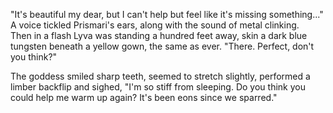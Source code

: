"It's beautiful my dear, but I can't help but feel like it's missing something..." A voice tickled Prismari's ears, along with the sound of metal clinking.    
Then in a flash Lyva was standing a hundred feet away, skin a dark blue tungsten beneath a yellow gown, the same as ever. "There. Perfect, don't you think?"    

The goddess smiled sharp teeth, seemed to stretch slightly, performed a limber backflip and sighed, "I'm so stiff from sleeping. Do you think you could help me warm up again? It's been eons since we sparred."